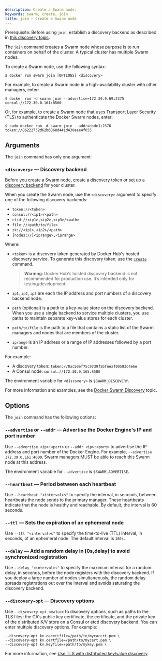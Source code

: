 ```yaml
---
description: Create a Swarm node.
keywords: swarm, create, join
title: join — Create a Swarm node
---
```


Prerequisite: Before using `join`, establish a discovery backend as described in [this discovery topic](../discovery.md).

The `join` command creates a Swarm node whose purpose is to run containers on behalf of the cluster. A typical cluster has multiple Swarm nodes.

To create a Swarm node, use the following syntax:

    $ docker run swarm join [OPTIONS] <discovery>

For example, to create a Swarm node in a high-availability cluster with other managers, enter:

    $ docker run -d swarm join --advertise=172.30.0.69:2375 consul://172.30.0.161:8500


Or, for example, to create a Swarm node that uses Transport Layer Security (TLS) to authenticate the Docker Swarm nodes, enter:

    $ sudo docker run -d swarm join --addr=node1:2376 token://86222732d62b6868d441d430aee4f055

## Arguments

The `join` command has only one argument:

### `<discovery>` — Discovery backend

Before you create a Swarm node, [create a discovery token](create.md) or [set up a discovery backend](../discovery.md) for your cluster.

When you create the Swarm node, use the `<discovery>` argument to specify one of the following discovery backends:

* `token://<token>`
* `consul://<ip1>/<path>`
* `etcd://<ip1>,<ip2>,<ip3>/<path>`
* `file://<path/to/file>`
* `zk://<ip1>,<ip2>/<path>`
* `[nodes://]<iprange>,<iprange>`

Where:

* `<token>` is a discovery token generated by Docker Hub's hosted discovery service. To generate this discovery token, use the [`create`](create.md) command.
    
    > **Warning**: Docker Hub's hosted discovery backend is not recommended for production use. It’s intended only for testing/development.

* `ip1`, `ip2`, `ip3` are each the IP address and port numbers of a discovery backend node.
* `path` (optional) is a path to a key-value store on the discovery backend. When you use a single backend to service multiple clusters, you use paths to maintain separate key-value stores for each cluster.
* `path/to/file` is the path to a file that contains a static list of the Swarm managers and nodes that are members of the cluster. <!--tbd - can the file contain ipranges?-->
* `iprange` is an IP address or a range of IP addresses followed by a port number.

For example:
* A discovery token: `token://0ac50ef75c9739f5bfeeaf00503d4e6e`
* A Consul node: `consul://172.30.0.165:8500`

The environment variable for `<discovery>` is `$SWARM_DISCOVERY`.

For more information and examples, see the [Docker Swarm Discovery](../discovery.md) topic.

## Options

The `join` command has the following options:

### `--advertise` or `--addr` — Advertise the Docker Engine's IP and port number

Use `--advertise <ip>:<port>` or `--addr <ip>:<port>` to advertise the IP address and port number of the Docker Engine. For example, `--advertise 172.30.0.161:4000`. Swarm managers MUST be able to reach this Swarm node at this address.

The environment variable for `--advertise` is `$SWARM_ADVERTISE`.

### `--heartbeat` — Period between each heartbeat

Use `--heartbeat "<interval>s"` to specify the interval, in seconds, between heartbeats the node sends to the primary manager. These heartbeats indicate that the node is healthy and reachable. By default, the interval is 60 seconds.

### `--ttl` — Sets the expiration of an ephemeral node

Use `--ttl "<interval>s"` to specify the time-to-live (TTL) interval, in seconds, of an ephemeral node. The default interval is `180s`. <!-- tbd - Define ephemeral node. Explain what triggers the ttl countdown. -->

### `--delay` — Add a random delay in [0s,delay] to avoid synchronized registration

Use `--delay "<interval>s"` to specify the maximum interval for a random delay, in seconds, before the node registers with the discovery backend. If you deploy a large number of nodes simultaneously, the random delay spreads registrations out over the interval and avoids saturating the discovery backend.

### `--discovery-opt` — Discovery options

Use `--discovery-opt <value>` to discovery options, such as paths to the TLS files; the CA's public key certificate, the certificate, and the private key of the distributed K/V store on a Consul or etcd discovery backend. You can enter multiple discovery options. For example:

    --discovery-opt kv.cacertfile=/path/to/mycacert.pem \
    --discovery-opt kv.certfile=/path/to/mycert.pem \
    --discovery-opt kv.keyfile=/path/to/mykey.pem \

For more information, see [Use TLS with distributed key/value discovery](../discovery.md).

